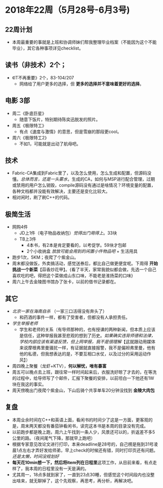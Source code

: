# 2018年22周（5月28号-6月3号)

## 22周计划

+ 本周最重要的事就是上班和协调师妹们帮我整理毕业档案（不能因为这个不能毕业），其它各种事项详见checklist。

## 读书（非技术）2个；

+ 《IT不再重要》2个，83-104/207 
  + 网络给了用户更多的选择，但 **更多的选择并不意味着更好的选择**。

## 电影 3部

+ 周二《卧底巨星》
  + 随意下饭片，特别期待陈奕迅脱发的照片。
+ 周五《极限特工》
  + 有点《速度与激情》的意思，但是雪崩的那段更cool。
+ 周六《极限特工2》
  + 不如1，可能就是出动了航母吧。

## 技术

+ Fabric-CA集成到Fabric里了，以及怎么使用，怎么生成和配置，但源码没懂。*总体而言，还是一头雾水*，生成的CA，如何与MSP进行配合管理，过期或禁用的用户怎么销毁，compile源码没有通过是啥情况？环境变量的配置，各种文档都并没能有效解决，主要还是变化比较大。
+ 相对闲时，刷了刷C++的代码。

## 极简生活

+ 网购4件
  + JD上1件（电子物品收纳包）*觉得出门用得上*。33块
  + TB上3件
    + 4本书，有2本是肯定要看的，以考促学。59块才包邮
    + 2个小收纳盒 *放放可能会用到的闲置小件物品吧* + 生活用具
+ 跑步1次，5KM；夜爬了个紫金山。
+ 周末都没做饭，外卖搞活动，感觉送券后，都比自己做更便宜呢。下周得 **开始挑战一个新菜**【蒜香炒花甲】。{看了半天，家常我貌似都会做，先选一个自己喜欢吃的吧，得把这个菜做成山东口味，不能老是淮扬菜的口味}
+ 周六上午去金陵图书馆办了张卡，以前的借书记录都在。

## 其它

+ *北京一家在海南自杀* （一家三口活得没有奔头了）
  + 和药酒的事件一样，都有了受害者，但都没有人承担责任。
+ *学生举报老师*
  + 学生和老师的关系（有导师那种的，也有授课的两种新闻，但本质上应该是信任，这种举报我甚至悲观的想到了历史。*如果确实违背师德和法律，学校内部应该有渠道反馈，但上网举报，我不是很理解*【这就跟动用媒体来说摩根弗里曼骚扰一样，有证据就直接报警，我不是偏袒弗里曼，他有他的私德，但我想表达的是，不要互相口水仗，以及过分的采用运动作风】）
+ 周四晚上聚餐（龙虾+KTV），**何以解忧，唯有暴富**
+ 周五可以晚点去上班，跟往常一样时间起来后，衣服洗好晾了才去的，在等洗的过程中，给导师写了个邮件，汇报下聚餐的安排，以前坦白一下他还有1W块在我这的事实。
+ 周天傍晚出门夜爬个紫金山，下山后骑个共享单车20分钟没找到 **金陵大肉包**

## 复盘

+ 本周业余时间在C++和英语上面，看闲书的时间少了这是一方面，更客观的是，周末两天都没有番茄钟看闲书，读完这本书是本周的目录没有完成。
+ 以前跑步都是晚上跑，周六上午找到一条人少，风景还可以的，折返差不多5公里的路。（夜间尾气下降，那就早上跑吧）
+ 根据专家意见改论文进行打印，本来deadline是28号的，自己楞是拖到31号凌晨1点左右才弄好发给师弟，早上check的时候还有错，同时打印页还有问题。*还是太懒，时间没规划好*
+ **每天花10min想一下，然后将item列在日程里**这项工作，从目前来看，有点走样了，我本周的日程里没有一天是满的。
+ 尤其周一，18点多就到家了，一直到23点30睡，但感觉这个时间段内也没整出啥来，就无聊掉了，这个先观察，再思考，再分析，再解决吧。